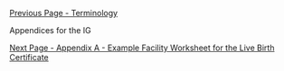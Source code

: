 [Previous Page - Terminology](terminology.html)

Appendices for the IG

[Next Page - Appendix A - Example Facility Worksheet for the Live Birth Certificate](appendix_a_-_example_facility_worksheet_for_the_live_birth_certificate.html)